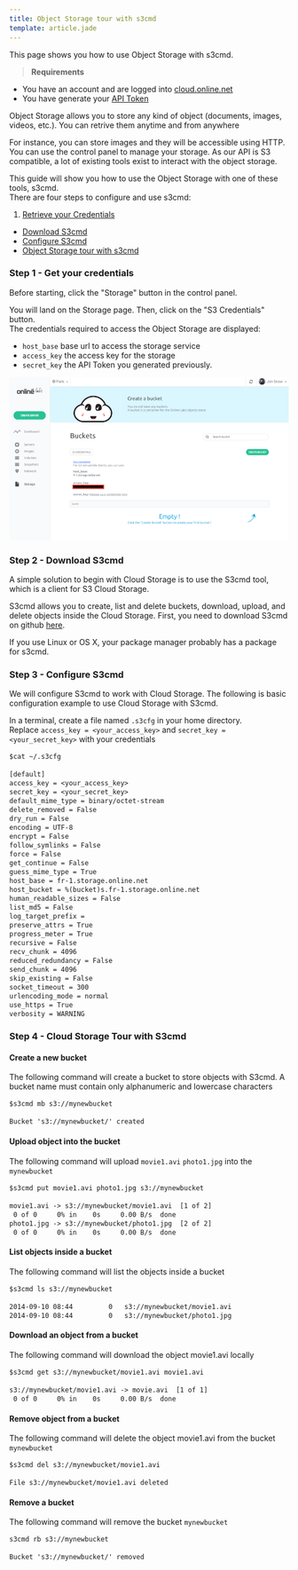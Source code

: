 ```yaml
---
title: Object Storage tour with s3cmd
template: article.jade
---
```


This page shows you how to use Object Storage with s3cmd.

> <strong>Requirements</strong>
- You have an account and are logged into [cloud.online.net](//cloud.online.net)
- You have generate your [API Token](/account/credentials.html)

Object Storage allows you to store any kind of object (documents, images,
videos, etc.). You can retrive them anytime and from anywhere

For instance, you can store images and they will be accessible using HTTP.
You can use the control panel to manage your storage. As our API is S3
compatible, a lot of existing tools exist to interact with the object storage.

This guide will show you how to use the Object Storage with one of these tools,
s3cmd.<br/>
There are four steps to configure and use s3cmd:
1. [Retrieve your Credentials](/advanced/s3.html#step-1-get-your-credentials)
- [Download S3cmd](/advanced/s3.html#step-2-download-s3cmd)
- [Configure S3cmd](/advanced/s3.html#step-3-configure-s3cmd)
- [Object Storage tour with s3cmd](/advanced/s3.html#step-4-cloud-storage-tour-with-s3cmd)

### Step 1 - Get your credentials

Before starting, click the "Storage" button in the control panel.

You will land on the Storage page. Then, click on the "S3 Credentials" button.<br/>
The credentials required to access the Object Storage are displayed:

- `host_base`  base url to access the storage service
- `access_key` the access key for the storage 
- `secret_key` the API Token you generated previously.


![S3 Crendentials](../images/s3.png "S3-credentials")

### Step 2 - Download S3cmd

A simple solution to begin with Cloud Storage is to use the S3cmd tool, which is a client for S3 Cloud Storage.

S3cmd allows you to create, list and delete buckets, download, upload, and delete objects inside the Cloud Storage.
First, you need to download S3cmd on github [here](https://github.com/s3tools/s3cmd).

If you use Linux or OS X, your package manager probably has a package for s3cmd.

### Step 3 - Configure S3cmd

We will configure S3cmd to work with Cloud Storage.
The following is basic configuration example to use Cloud Storage with S3cmd.

In a terminal, create a file named `.s3cfg` in your home directory.<br/>
Replace `access_key = <your_access_key>` and `secret_key = <your_secret_key>` with your credentials

```
$cat ~/.s3cfg

[default]
access_key = <your_access_key>
secret_key = <your_secret_key>
default_mime_type = binary/octet-stream
delete_removed = False
dry_run = False
encoding = UTF-8
encrypt = False
follow_symlinks = False
force = False
get_continue = False
guess_mime_type = True
host_base = fr-1.storage.online.net
host_bucket = %(bucket)s.fr-1.storage.online.net
human_readable_sizes = False
list_md5 = False
log_target_prefix =
preserve_attrs = True
progress_meter = True
recursive = False
recv_chunk = 4096
reduced_redundancy = False
send_chunk = 4096
skip_existing = False
socket_timeout = 300
urlencoding_mode = normal
use_https = True
verbosity = WARNING
```

### Step 4 - Cloud Storage Tour with S3cmd

#### Create a new bucket

The following command will create a bucket to store objects with S3cmd.
A bucket name must contain only alphanumeric and lowercase characters

```
$s3cmd mb s3://mynewbucket

Bucket 's3://mynewbucket/' created
```

#### Upload object into the bucket

The following command will upload `movie1.avi` `photo1.jpg` into the `mynewbucket`

```
$s3cmd put movie1.avi photo1.jpg s3://mynewbucket

movie1.avi -> s3://mynewbucket/movie1.avi  [1 of 2]
 0 of 0     0% in    0s     0.00 B/s  done
photo1.jpg -> s3://mynewbucket/photo1.jpg  [2 of 2]
 0 of 0     0% in    0s     0.00 B/s  done
```

#### List objects inside a bucket

The following command will list the objects inside a bucket

```
$s3cmd ls s3://mynewbucket

2014-09-10 08:44         0   s3://mynewbucket/movie1.avi
2014-09-10 08:44         0   s3://mynewbucket/photo1.jpg
```

#### Download an object from a bucket

The following command will download the object movie1.avi locally

```
$s3cmd get s3://mynewbucket/movie1.avi movie1.avi

s3://mynewbucket/movie1.avi -> movie.avi  [1 of 1]
 0 of 0     0% in    0s     0.00 B/s  done
```

#### Remove object from a bucket

The following command will delete the object movie1.avi from the bucket `mynewbucket`

```
$s3cmd del s3://mynewbucket/movie1.avi

File s3://mynewbucket/movie1.avi deleted
```

#### Remove a bucket

The following command will remove the bucket `mynewbucket`

```
s3cmd rb s3://mynewbucket

Bucket 's3://mynewbucket/' removed
```

